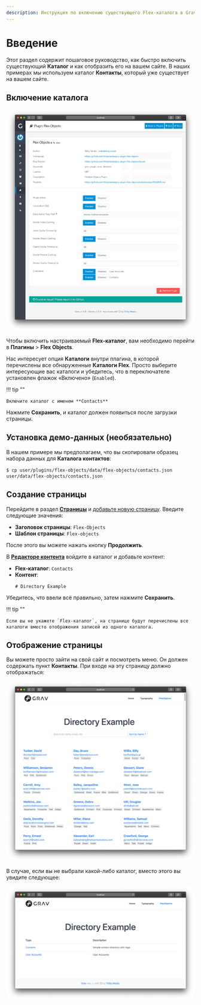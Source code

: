 ```yaml
---
description: Инструкция по включению существующего Flex-каталога в Grav CMS.
---
```


# Введение

Этот раздел содержит пошаговое руководство, как быстро включить существующий **Каталог** и как отобразить его на вашем сайте. В наших примерах мы используем каталог **Контакты**, который уже существует на вашем сайте.

## Включение каталога

![Конфигурация плагина](flex-objects-options.png)

Чтобы включить настраиваемый **Flex-каталог**, вам необходимо перейти в **Плагины** > **Flex Objects**.

Нас интересует опция **Каталоги** внутри плагина, в которой перечислены все обнаруженные **Каталоги Flex**. Просто выберите интересующие вас каталоги и убедитесь, что в переключателе установлен флажок «Включено» (`Enabled`).

!!! tip ""

    Включите каталог с именем **Contacts**

Нажмите **Сохранить**, и каталог должен появиться после загрузки страницы.

## Установка демо-данных (необязательно)

В нашем примере мы предполагаем, что вы скопировали образец набора данных для **Каталога контактов**:

```shell
$ cp user/plugins/flex-objects/data/flex-objects/contacts.json user/data/flex-objects/contacts.json
```

## Создание страницы

Перейдите в раздел **[Страницы](/admin-panel/page)** и [добавьте новую страницу](/admin-panel/page/#dobavlenie-novykh-stranits). Введите следующие значения:

- **Заголовок страницы**: `Flex-Objects`
- **Шаблон страницы**: `Flex-objects`

После этого вы можете нажать кнопку **Продолжить**.

В **[Редакторе контента](../views-edit)** войдите в каталог и добавьте контент:

- **Flex-каталог**: `Contacts`
- **Контент**:
    ```twig
    # Directory Example
    ```

Убедитесь, что ввели всё правильно, затем нажмите **Сохранить**.

!!! tip ""

    Если вы не укажете `Flex-каталог`, на странице будут перечислены все каталоги вместо отображения записей из одного каталога.

## Отображение страницы

Вы можете просто зайти на свой сайт и посмотреть меню. Он должен содержать пункт **Контакты**. При входе на эту страницу должно отображаться:

![](flex-objects-site.png)

В случае, если вы не выбрали какой-либо каталог, вместо этого вы увидите следующее:

![](flex-objects-directory.png)
